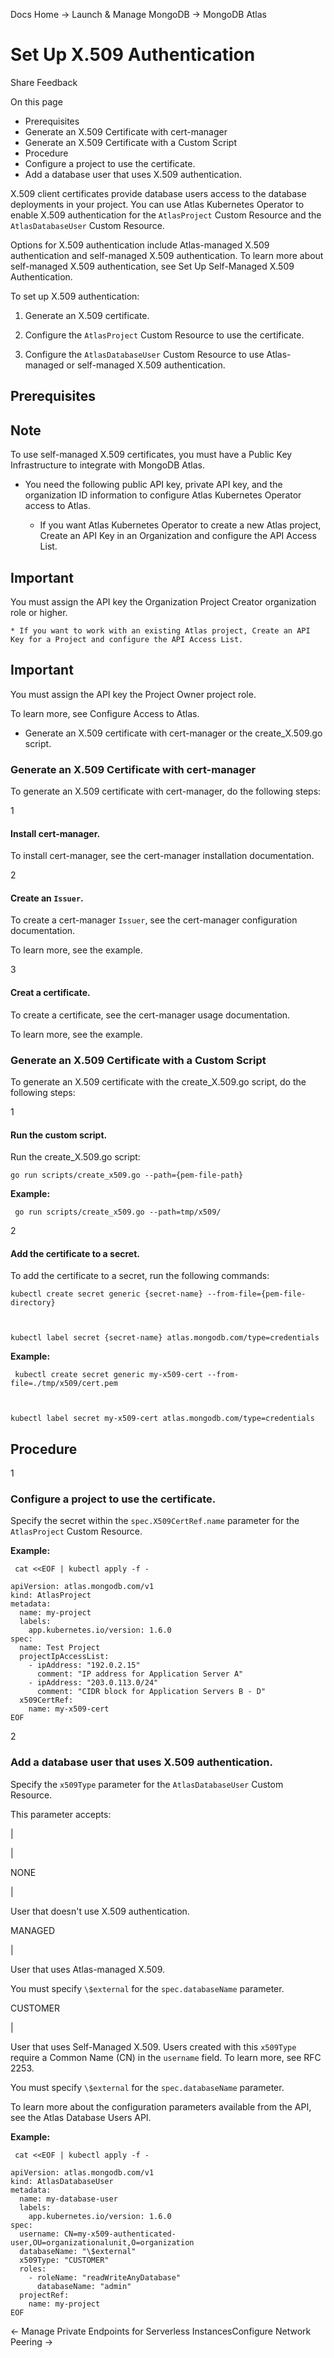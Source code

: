 Docs Home → Launch & Manage MongoDB → MongoDB Atlas

# Set Up X.509 Authentication

Share Feedback

On this page

  * Prerequisites
  * Generate an X.509 Certificate with cert-manager
  * Generate an X.509 Certificate with a Custom Script
  * Procedure
  * Configure a project to use the certificate.
  * Add a database user that uses X.509 authentication.

X.509 client certificates provide database users access to the database
deployments in your project. You can use Atlas Kubernetes Operator to enable
X.509 authentication for the `AtlasProject` Custom Resource and the
`AtlasDatabaseUser` Custom Resource.

Options for X.509 authentication include Atlas-managed X.509 authentication
and self-managed X.509 authentication. To learn more about self-managed X.509
authentication, see Set Up Self-Managed X.509 Authentication.

To set up X.509 authentication:

  1. Generate an X.509 certificate.

  2. Configure the `AtlasProject` Custom Resource to use the certificate.

  3. Configure the `AtlasDatabaseUser` Custom Resource to use Atlas-managed or self-managed X.509 authentication.

## Prerequisites

## Note

To use self-managed X.509 certificates, you must have a Public Key
Infrastructure to integrate with MongoDB Atlas.

  * You need the following public API key, private API key, and the organization ID information to configure Atlas Kubernetes Operator access to Atlas.

    * If you want Atlas Kubernetes Operator to create a new Atlas project, Create an API Key in an Organization and configure the API Access List.

## Important

You must assign the API key the Organization Project Creator organization role
or higher.

    * If you want to work with an existing Atlas project, Create an API Key for a Project and configure the API Access List.

## Important

You must assign the API key the Project Owner project role.

To learn more, see Configure Access to Atlas.

  * Generate an X.509 certificate with cert-manager or the create_X.509.go script.

### Generate an X.509 Certificate with cert-manager

To generate an X.509 certificate with cert-manager, do the following steps:

1

#### Install cert-manager.

To install cert-manager, see the cert-manager installation documentation.

2

#### Create an `Issuer`.

To create a cert-manager `Issuer`, see the cert-manager configuration
documentation.

To learn more, see the example.

3

#### Creat a certificate.

To create a certificate, see the cert-manager usage documentation.

To learn more, see the example.

### Generate an X.509 Certificate with a Custom Script

To generate an X.509 certificate with the create_X.509.go script, do the
following steps:

1

#### Run the custom script.

Run the create_X.509.go script:

    
    
    go run scripts/create_x509.go --path={pem-file-path}  
      
  
 **Example:**

    
    
     go run scripts/create_x509.go --path=tmp/x509/  
      
  
2

#### Add the certificate to a secret.

To add the certificate to a secret, run the following commands:

    
    
    kubectl create secret generic {secret-name} --from-file={pem-file-directory}  
      
      
    
    kubectl label secret {secret-name} atlas.mongodb.com/type=credentials  
      
  
 **Example:**

    
    
     kubectl create secret generic my-x509-cert --from-file=./tmp/x509/cert.pem  
      
      
    
    kubectl label secret my-x509-cert atlas.mongodb.com/type=credentials  
      
  
## Procedure

1

### Configure a project to use the certificate.

Specify the secret within the `spec.X509CertRef.name` parameter for the
`AtlasProject` Custom Resource.

 **Example:**

    
    
     cat <<EOF | kubectl apply -f -  
      
    apiVersion: atlas.mongodb.com/v1  
    kind: AtlasProject  
    metadata:  
      name: my-project  
      labels:  
        app.kubernetes.io/version: 1.6.0  
    spec:  
      name: Test Project  
      projectIpAccessList:  
        - ipAddress: "192.0.2.15"  
          comment: "IP address for Application Server A"  
        - ipAddress: "203.0.113.0/24"  
          comment: "CIDR block for Application Servers B - D"  
      x509CertRef:  
        name: my-x509-cert  
    EOF  
  
2

### Add a database user that uses X.509 authentication.

Specify the `x509Type` parameter for the `AtlasDatabaseUser` Custom Resource.

This parameter accepts:

|  
  
|  
  
NONE

|

User that doesn't use X.509 authentication.  
  
MANAGED

|

User that uses Atlas-managed X.509.

You must specify `\$external` for the `spec.databaseName` parameter.  
  
CUSTOMER

|

User that uses Self-Managed X.509. Users created with this `x509Type` require
a Common Name (CN) in the `username` field. To learn more, see RFC 2253.

You must specify `\$external` for the `spec.databaseName` parameter.  
  
To learn more about the configuration parameters available from the API, see
the Atlas Database Users API.

 **Example:**

    
    
     cat <<EOF | kubectl apply -f -  
      
    apiVersion: atlas.mongodb.com/v1  
    kind: AtlasDatabaseUser  
    metadata:  
      name: my-database-user  
      labels:  
        app.kubernetes.io/version: 1.6.0  
    spec:  
      username: CN=my-x509-authenticated-user,OU=organizationalunit,O=organization  
      databaseName: "\$external"  
      x509Type: "CUSTOMER"  
      roles:  
        - roleName: "readWriteAnyDatabase"  
          databaseName: "admin"  
      projectRef:  
        name: my-project  
    EOF  
  
← Manage Private Endpoints for Serverless InstancesConfigure Network Peering →

